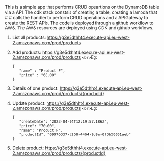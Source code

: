 This is a simple app that performs CRUD opeartions on the DynamoDB table via a API. The cdk stack constsis of creating a table, creating a lambda that # # calls the handler to perform CRUD operations and a APIGateway to create the REST APIs. The code is deployed through a github workflow to AWS. The AWS resources are deployed using CDK and github workflows.

 1. List all products:
   https://g3e5dthht4.execute-api.eu-west-2.amazonaws.com/prod/products

2. Add products:
   https://g3e5dthht4.execute-api.eu-west-2.amazonaws.com/prod/products
   `<br>`Eg:
      ```
      {
         "name" : "Product F",
         "price" : "60.00"
      }
      ```

3. Details of one product:
   https://g3e5dthht4.execute-api.eu-west-2.amazonaws.com/prod/products/{producId}

4. Update product:
   https://g3e5dthht4.execute-api.eu-west-2.amazonaws.com/prod/products
   `<br>`Eg:
      ```
      {
         "createDate": "2023-04-04T12:19:57.186Z",
         "price": "70.00",
         "name": "Product F",
         "productId": "89976337-d268-4464-9b9e-8f3b58881aeb"
      }
      ```
5. Delete product:
   https://g3e5dthht4.execute-api.eu-west-2.amazonaws.com/prod/products/{productId}
